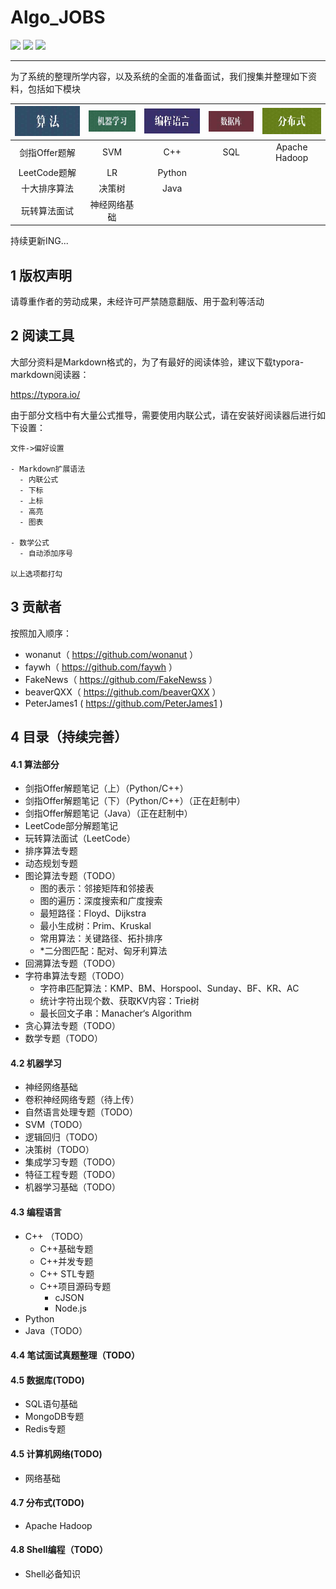 # Algo_JOBS

![](https://img.shields.io/badge/Groups-XJTU-brightgreen)  [![](https://img.shields.io/badge/CSDN-千皣的博客-red)](https://blog.csdn.net/qq_26822029)  [![](https://img.shields.io/badge/contributors-5-green)](#3-贡献者)

------

为了系统的整理所学内容，以及系统的全面的准备面试，我们搜集并整理如下资料，包括如下模块


| ![算法](./imgs/algo.jpg) | ![机器学习](./imgs/ml.jpg) | ![编程语言](./imgs/coding.jpg) | ![数据库](./imgs/db.jpg) | ![分布式](./imgs/dist.jpg) |
| :----------------------: | :------------------------: | :----------------------------: | :----------------------: | :------------------------: |
|      剑指Offer题解       |            SVM             |              C++               |           SQL            |       Apache Hadoop        |
|       LeetCode题解       |             LR             |             Python             |                          |                            |
|       十大排序算法       |           决策树           |              Java              |                          |                            |
|       玩转算法面试       |        神经网络基础        |                                |                          |                            |


持续更新ING...



## 1 版权声明

请尊重作者的劳动成果，未经许可严禁随意翻版、用于盈利等活动



## 2 阅读工具

大部分资料是Markdown格式的，为了有最好的阅读体验，建议下载typora-markdown阅读器：

https://typora.io/

由于部分文档中有大量公式推导，需要使用内联公式，请在安装好阅读器后进行如下设置：

```
文件->偏好设置

- Markdown扩展语法
  - 内联公式
  - 下标
  - 上标
  - 高亮
  - 图表

- 数学公式
  - 自动添加序号

以上选项都打勾
```



## 3 贡献者

按照加入顺序：

- wonanut（ https://github.com/wonanut ）
- faywh（ https://github.com/faywh ）
- FakeNews（ https://github.com/FakeNewss ）
- beaverQXX（ https://github.com/beaverQXX ）
- PeterJames1 ( https://github.com/PeterJames1 )



## 4 目录（持续完善）

#### 4.1 算法部分
- 剑指Offer解题笔记（上）（Python/C++）
- 剑指Offer解题笔记（下）（Python/C++）（正在赶制中）
- 剑指Offer解题笔记（Java）（正在赶制中）
- LeetCode部分解题笔记
- 玩转算法面试（LeetCode）
- 排序算法专题
- 动态规划专题
- 图论算法专题（TODO）
  - 图的表示：邻接矩阵和邻接表
  - 图的遍历：深度搜索和广度搜索
  - 最短路径：Floyd、Dijkstra
  - 最小生成树：Prim、Kruskal
  - 常用算法：关键路径、拓扑排序
  - *二分图匹配：配对、匈牙利算法
- 回溯算法专题（TODO）
- 字符串算法专题（TODO）
  - 字符串匹配算法：KMP、BM、Horspool、Sunday、BF、KR、AC
  - 统计字符出现个数、获取KV内容：Trie树
  - 最长回文子串：Manacher‘s Algorithm
- 贪心算法专题（TODO）
- 数学专题（TODO）



#### 4.2 机器学习
- 神经网络基础
- 卷积神经网络专题（待上传）
- 自然语言处理专题（TODO）
- SVM（TODO）
- 逻辑回归（TODO）
- 决策树（TODO）
- 集成学习专题（TODO）
- 特征工程专题（TODO）
- 机器学习基础（TODO）



#### 4.3 编程语言

- C++ （TODO）
  - C++基础专题
  - C++并发专题
  - C++ STL专题
  - C++项目源码专题
    - cJSON
    - Node.js
- Python
- Java（TODO）



#### 4.4 笔试面试真题整理（TODO）



#### 4.5 数据库(TODO)

- SQL语句基础
- MongoDB专题
- Redis专题



#### 4.5 计算机网络(TODO)

- 网络基础



#### 4.7 分布式(TODO)

- Apache Hadoop



#### 4.8 Shell编程（TODO）

- Shell必备知识